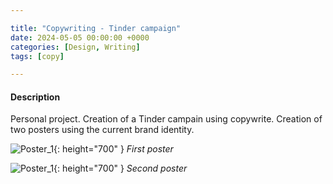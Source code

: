 ```yaml
---

title: "Copywriting - Tinder campaign"
date: 2024-05-05 00:00:00 +0000
categories: [Design, Writing]
tags: [copy]

---
```


#### Description

Personal project. Creation of a Tinder campain using copywrite.
Creation of two posters using the current brand identity.

![Poster_1](../assets/img/copy/Artboard%201.png){: height="700" }
_First poster_

![Poster_1](../assets/img/copy/Artboard%201%20copy.png){: height="700" }
_Second poster_
